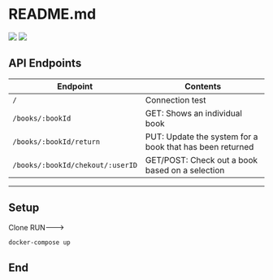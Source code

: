 # README.md


![](https://img.shields.io/github/forks/bigeffinbrain/book-checkout)
![](https://img.shields.io/github/issues/bigeffinbrain/book-checkout)


                    
## API Endpoints
                    
Endpoint  | Contents
------------- | -------------
`/`  |  Connection test
`/books/:bookId`  | GET: Shows an individual book
`/books/:bookId/return`  | PUT: Update the system for a book that has been returned
`/books/:bookId/chekout/:userID`  | GET/POST: Check out a book based on a selection




----
## Setup
Clone 
RUN--->
```bash
docker-compose up 
```



## End
